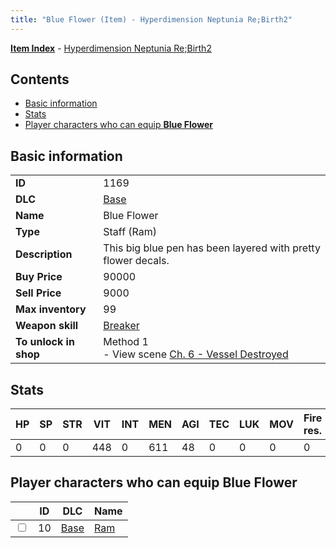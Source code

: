 ```yaml
---
title: "Blue Flower (Item) - Hyperdimension Neptunia Re;Birth2"
---
```


[**Item Index**](/neptunia/rb2/item/index.html) - [Hyperdimension Neptunia Re;Birth2](/neptunia/rb2)

## Contents

- [Basic information](#basic-information)
- [Stats](#stats)
- [Player characters who can equip **Blue Flower**](#player-characters-who-can-equip-blue-flower)

## Basic information

|   |   |
| -- | -- |
| **ID** | 1169 |
| **DLC** | [Base](/neptunia/rb2/dlc/0-base.html) |
| **Name** | Blue Flower |
| **Type** | Staff (Ram) |
| **Description** | This big blue pen has been layered with pretty flower decals. |
| **Buy Price** | 90000 |
| **Sell Price** | 9000 |
| **Max inventory** | 99 |
| **Weapon skill** | [Breaker](/neptunia/rb2/skill/0-603-breaker.html) |
| **To unlock in shop** | Method 1<br />- View scene [Ch. 6 - Vessel Destroyed](/neptunia/rb2/scene/0-451-ch-6-vessel-destroyed.html) |

## Stats

| HP | SP | STR | VIT | INT | MEN | AGI | TEC | LUK | MOV | Fire res. | Ice res. | Wind res. | Lightning res. |
| -- | -- | --- | --- | --- | --- | --- | --- | --- | --- | --------- | -------- | --------- | -------------- |
| 0 | 0 | 0 | 448 | 0 | 611 | 48 | 0 | 0 | 0 | 0 | 0 | 0 | 0 |

## Player characters who can equip **Blue Flower**

|    | ID | DLC | Name |
| -- | -- | --- | ---- |
| <input type="checkbox" id="rb2-player-0-10" class="trackbox" /> | 10 | [Base](/neptunia/rb2/dlc/0-base.html) | [Ram](/neptunia/rb2/player/0-10-ram.html) |